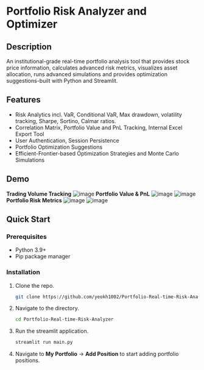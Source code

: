 # Portfolio Risk Analyzer and Optimizer

## Description

An institutional-grade real-time portfolio analysis tool that provides stock price information, calculates advanced risk metrics, visualizes asset allocation, runs advanced simulations and provides optimization suggestions-built with Python and Streamlit.

## Features

- Risk Analytics incl. VaR, Conditional VaR, Max drawdown, volatility tracking, Sharpe, Sortino, Calmar ratios.
- Correlation Matrix, Portfolio Value and PnL Tracking, Internal Excel Export Tool
- User Authentication, Session Persistence
- Portfolio Optimization Suggestions
- Efficient-Frontier-based Optimization Strategies and Monte Carlo Simulations

## Demo
**Trading Volume Tracking**
![image](https://github.com/user-attachments/assets/fe5320f3-6da5-4930-a19d-b634e7dba7ca)
**Portfolio Value & PnL**
![image](https://github.com/user-attachments/assets/1f9747a4-91e2-4fe1-8880-787b30209e2c)
![image](https://github.com/user-attachments/assets/fca3c9ab-175d-40ae-851b-b9f8e790ab60)
**Portfolio Risk Metrics**
![image](https://github.com/user-attachments/assets/e47fab28-7fef-4d61-8b81-3128dbfae492)
![image](https://github.com/user-attachments/assets/9eb8f43d-eb62-4b2f-b565-59f66d6fa7eb)

## Quick Start

### Prerequisites
- Python 3.9+
- Pip package manager

### Installation
1. Clone the repo.
   ```bash
   git clone https://github.com/yeokh1002/Portfolio-Real-time-Risk-Analyzer.git
2. Navigate to the directory.
   ```bash
   cd Portfolio-Real-time-Risk-Analyzer
3. Run the streamlit application.
   ```bash
   streamlit run main.py
4. Navigate to **My Portfolio** -> **Add Position** to start adding portfolio positions.

